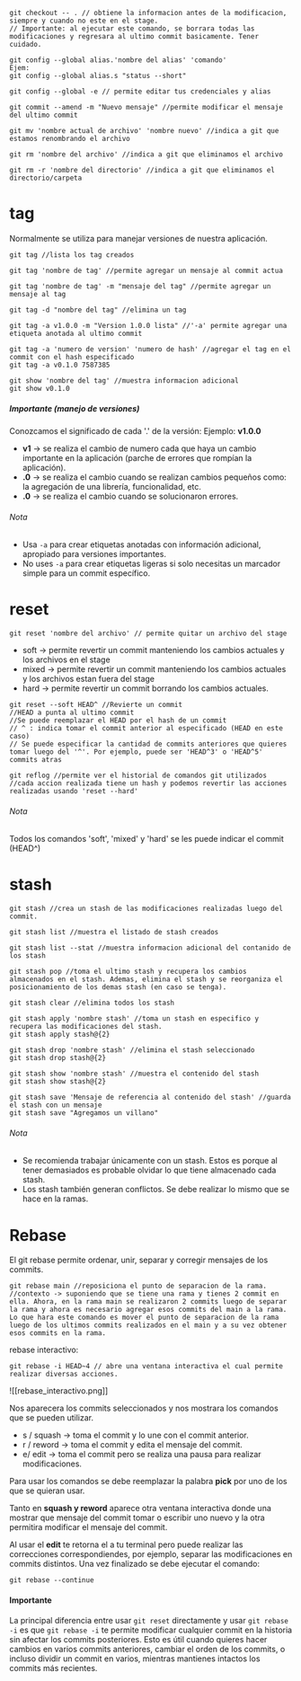 ```Git
git checkout -- . // obtiene la informacion antes de la modificacion, siempre y cuando no este en el stage.
// Importante: al ejecutar este comando, se borrara todas las modificaciones y regresara al ultimo commit basicamente. Tener cuidado.
```

```Git
git config --global alias.'nombre del alias' 'comando'
Ejem:
git config --global alias.s "status --short"
```

```Git
git config --global -e // permite editar tus credenciales y alias
```

```Git
git commit --amend -m "Nuevo mensaje" //permite modificar el mensaje del ultimo commit
```

```Git
git mv 'nombre actual de archivo' 'nombre nuevo' //indica a git que estamos renombrando el archivo
```

```Git
git rm 'nombre del archivo' //indica a git que eliminamos el archivo
```

```Git
git rm -r 'nombre del directorio' //indica a git que eliminamos el directorio/carpeta
```

# tag
Normalmente se utiliza para manejar versiones de nuestra aplicación.

```Git
git tag //lista los tag creados
```

```Git
git tag 'nombre de tag' //permite agregar un mensaje al commit actua
```

```Git
git tag 'nombre de tag' -m "mensaje del tag" //permite agregar un mensaje al tag
```

```Git
git tag -d "nombre del tag" //elimina un tag
```

```Git
git tag -a v1.0.0 -m "Version 1.0.0 lista" //'-a' permite agregar una etiqueta anotada al ultimo commit
```

```Git
git tag -a 'numero de version' 'numero de hash' //agregar el tag en el commit con el hash especificado
git tag -a v0.1.0 7587385
```

```Git
git show 'nombre del tag' //muestra informacion adicional
git show v0.1.0
```

##### Importante (manejo de versiones)
Conozcamos el significado de cada '.' de la versión:
Ejemplo: **v1.0.0**
- **v1** -> se realiza el cambio de numero cada que haya un cambio importante en la aplicación (parche de errores que rompían la aplicación).
- **.0** -> se realiza el cambio cuando se realizan cambios pequeños como: la agregación de una librería, funcionalidad, etc.
- **.0** -> se realiza el cambio cuando se solucionaron errores.

###### Nota
- Usa `-a` para crear etiquetas anotadas con información adicional, apropiado para versiones importantes.
- No uses `-a` para crear etiquetas ligeras si solo necesitas un marcador simple para un commit específico.

# reset

```Git
git reset 'nombre del archivo' // permite quitar un archivo del stage
```

- soft -> permite revertir un commit manteniendo los cambios actuales y los archivos en el stage
- mixed -> permite revertir un commit manteniendo los cambios actuales y los archivos estan fuera del stage
- hard -> permite revertir un commit borrando los cambios actuales.
```Git
git reset --soft HEAD^ //Revierte un commit
//HEAD a punta al ultimo commit
//Se puede reemplazar el HEAD por el hash de un commit
// ^ : indica tomar el commit anterior al especificado (HEAD en este caso)
// Se puede especificar la cantidad de commits anteriores que quieres tomar luego del '^'. Por ejemplo, puede ser 'HEAD^3' o 'HEAD^5' commits atras
```

```Git
git reflog //permite ver el historial de comandos git utilizados
//cada accion realizada tiene un hash y podemos revertir las acciones realizadas usando 'reset --hard'
```

###### Nota
Todos los comandos 'soft', 'mixed' y 'hard' se les puede indicar el commit (HEAD^)

# stash
```Git
git stash //crea un stash de las modificaciones realizadas luego del commit.
```

```Git
git stash list //muestra el listado de stash creados
```

```Git
git stash list --stat //muestra informacion adicional del contanido de los stash
```

```Git
git stash pop //toma el ultimo stash y recupera los cambios almacenados en el stash. Ademas, elimina el stash y se reorganiza el posicionamiento de los demas stash (en caso se tenga).
```

```Git
git stash clear //elimina todos los stash
```

```Git
git stash apply 'nombre stash' //toma un stash en especifico y recupera las modificaciones del stash.
git stash apply stash@{2}
```

```Git
git stash drop 'nombre stash' //elimina el stash seleccionado
git stash drop stash@{2}
```

```Git
git stash show 'nombre stash' //muestra el contenido del stash
git stash show stash@{2}
```

```Git
git stash save 'Mensaje de referencia al contenido del stash' //guarda el stash con un mensaje
git stash save "Agregamos un villano"
```
###### Nota
- Se recomienda trabajar únicamente con un stash. Estos es porque al tener demasiados es probable olvidar lo que tiene almacenado cada stash.
- Los stash también generan conflictos. Se debe realizar lo mismo que se hace en la ramas.
# Rebase
El git rebase permite ordenar, unir, separar y corregir mensajes de los commits.

```Git
git rebase main //reposiciona el punto de separacion de la rama.
//contexto -> suponiendo que se tiene una rama y tienes 2 commit en ella. Ahora, en la rama main se realizaron 2 commits luego de separar la rama y ahora es necesario agregar esos commits del main a la rama.
Lo que hara este comando es mover el punto de separacion de la rama luego de los ultimos commits realizados en el main y a su vez obtener esos commits en la rama.
```

rebase interactivo:
```Git
git rebase -i HEAD~4 // abre una ventana interactiva el cual permite realizar diversas acciones.
```

![[rebase_interactivo.png]]

Nos aparecera los commits seleccionados y nos mostrara los comandos que se pueden utilizar.
- s / squash -> toma el commit y lo une con el commit anterior.
- r / reword -> toma el commit y edita el mensaje del commit.
- e/ edit -> toma el commit pero se realiza una pausa para realizar modificaciones.

Para usar los comandos se debe reemplazar la palabra **pick** por uno de los que se quieran usar.

Tanto en **squash y reword** aparece otra ventana interactiva donde una mostrar que mensaje del commit tomar o escribir uno nuevo y la otra permitira modificar el mensaje del commit.

Al usar el **edit** te retorna el a tu terminal pero puede realizar las correcciones correspondiendes, por ejemplo, separar las modificaciones en commits distintos. Una vez finalizado se debe ejecutar el comando:

```Git
git rebase --continue
```

#### Importante
La principal diferencia entre usar `git reset` directamente y usar `git rebase -i` es que `git rebase -i` te permite modificar cualquier commit en la historia sin afectar los commits posteriores. Esto es útil cuando quieres hacer cambios en varios commits anteriores, cambiar el orden de los commits, o incluso dividir un commit en varios, mientras mantienes intactos los commits más recientes.